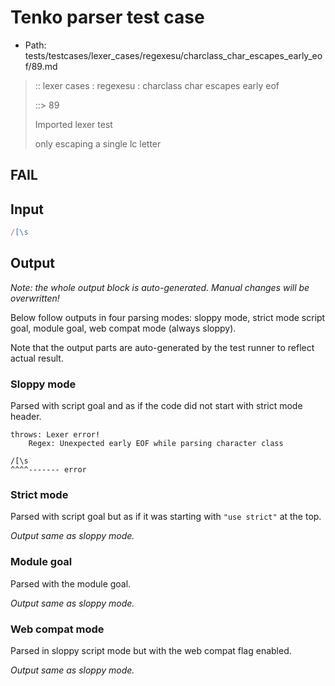 # Tenko parser test case

- Path: tests/testcases/lexer_cases/regexesu/charclass_char_escapes_early_eof/89.md

> :: lexer cases : regexesu : charclass char escapes early eof
>
> ::> 89
>
> Imported lexer test
>
> only escaping a single lc letter

## FAIL

## Input

`````js
/[\s
`````

## Output

_Note: the whole output block is auto-generated. Manual changes will be overwritten!_

Below follow outputs in four parsing modes: sloppy mode, strict mode script goal, module goal, web compat mode (always sloppy).

Note that the output parts are auto-generated by the test runner to reflect actual result.

### Sloppy mode

Parsed with script goal and as if the code did not start with strict mode header.

`````
throws: Lexer error!
    Regex: Unexpected early EOF while parsing character class

/[\s
^^^^------- error
`````

### Strict mode

Parsed with script goal but as if it was starting with `"use strict"` at the top.

_Output same as sloppy mode._

### Module goal

Parsed with the module goal.

_Output same as sloppy mode._

### Web compat mode

Parsed in sloppy script mode but with the web compat flag enabled.

_Output same as sloppy mode._
